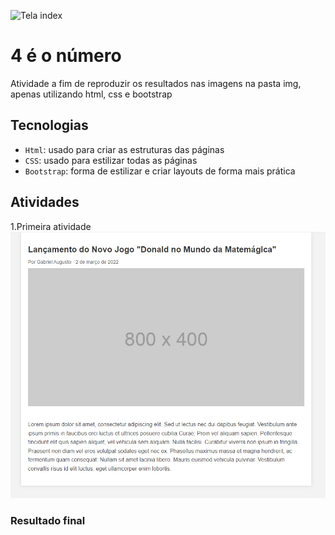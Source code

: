 ![Tela index](https://github.com/Christian-Rui/4-e-o-numero/assets/113655013/f3043e62-b60b-404b-9e4c-aa565fc697c9)

# 4 é o número
Atividade a fim de reproduzir os resultados nas imagens na pasta img, apenas utilizando html, css e bootstrap

## Tecnologias
- `Html`: usado para criar as estruturas das páginas
- `CSS`: usado para estilizar todas as páginas
- `Bootstrap`: forma de estilizar e criar layouts de forma mais prática

## Atividades
1.Primeira atividade
   ![Primeiro print](img/Noticias.PNG)

### Resultado final
